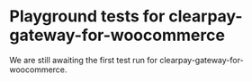 # Playground tests for clearpay-gateway-for-woocommerce
We are still awaiting the first test run for clearpay-gateway-for-woocommerce.
